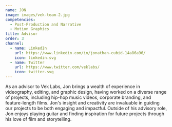 ```yaml
---
name: JON
image: images/vek-team-2.jpg
competencies:
  - Post-Production and Narrative
  - Motion Graphics
title: Advisor
order: 3
channel:
  - name: LinkedIn
    url: https://www.linkedin.com/in/jonathan-cubid-14a86a96/
    icon: linkedin.svg
  - name: Twitter
    url: https://www.twitter.com/veklabs/
    icon: twitter.svg
---
```

As an advisor to Vek Labs, Jon brings a wealth of experience in videography, editing, and graphic design, having worked on a diverse range of projects, including hip-hop music videos, corporate branding, and feature-length films. Jon's insight and creativity are invaluable in guiding our projects to be both engaging and impactful. Outside of his advisory role, Jon enjoys playing guitar and finding inspiration for future projects through his love of film and storytelling.

